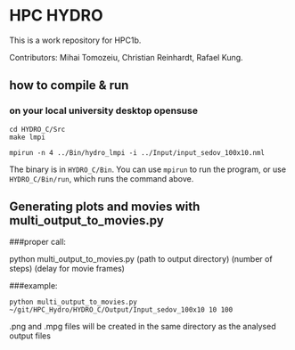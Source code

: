 # HPC HYDRO
This is a work repository for HPC1b.

Contributors: Mihai Tomozeiu, Christian Reinhardt, Rafael Kung.


## how to compile & run

### on your local university desktop opensuse

```
cd HYDRO_C/Src
make lmpi

mpirun -n 4 ../Bin/hydro_lmpi -i ../Input/input_sedov_100x10.nml
```

The binary is in `HYDRO_C/Bin`. You can use `mpirun` to run the program, or use `HYDRO_C/Bin/run`, which runs the command above.

## Generating plots and movies with multi_output_to_movies.py

###proper call:

python multi_output_to_movies.py (path to output directory) (number of steps) (delay for movie frames)

###example:
```
python multi_output_to_movies.py ~/git/HPC_Hydro/HYDRO_C/Output/Input_sedov_100x10 10 100
```
.png and .mpg files will be created in the same directory as the analysed output files


